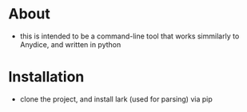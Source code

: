 # About
- this is intended to be a command-line tool that works simmilarly to Anydice, and written in python

# Installation
- clone the project, and install lark (used for parsing) via pip
